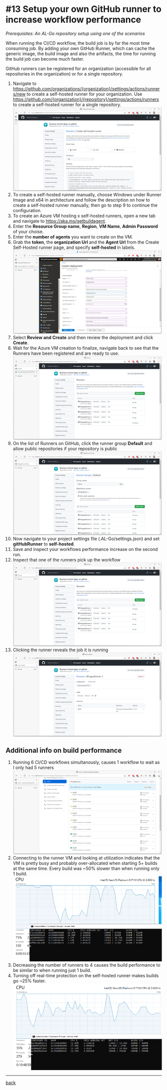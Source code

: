 # #13 Setup your own GitHub runner to increase workflow performance
*Prerequisites: An AL-Go repository setup using one of the scenarios*

When running the CI/CD workflow, the build job is by far the most time consuming job. By adding your own GitHub Runner, which can cache the generic image, the build image and also the artifacts, the time for running the build job can become much faster.

GitHub runners can be registered for an organization (accessible for all repositories in the organization) or for a single repository.

1. Navigate to https://github.com/organizations/{organization}/settings/actions/runners/new to create a self-hosted runner for your organization. Use https://github.com/{organization}/{repository}/settings/actions/runners to create a self-hosted runner for a single repository.
![Organization new runner](/images/13a.png)
1. To create a self-hosted runner manually, choose Windows under Runner Image and x64 in architecture and follow the description on how to create a self-hosted runner manually, then go to step 9 to continue the configuration.
1. To create an Azure VM hosting x self-hosted runners, open a new tab and navigate to https://aka.ms/getbuildagent.
1. Enter the **Resource Group name**, **Region**, **VM Name**, **Admin Password** of your choise.
1. Enter the **number of agents** you want to create on the VM.
1. Grab the **token**, the **organization Url** and the **Agent Url** from the Create Self-Hosted runner page, and specify **self-hosted** in labels.
![getbuildagent](/images/13b.png)
1. Select **Review and Create** and then review the deployment and click **Create**.
1. Wait for the Azure VM creation to finalize, navigate back to see that the Runners have been registered and are ready to use.
![Runners](/images/13c.png)
1. On the list of Runners on GitHub, click the runner group **Default** and allow public repositories if your repository is public
![public](/images/13f.png)
1. Now navigate to your project settings file (.AL-Go/settings.json) and set **gitHubRunner** to **self-hosted**.
1. Save and inspect your workflows performance increase on the second run.
1. Inspect that one of the runners pick up the workflow
![Active](/images/13d.png)
1. Clicking the runner reveals the job it is running
![Job](/images/13e.png)

## Additional info on build performance

1. Running 6 CI/CD workflows simultanously, causes 1 workflow to wait as I only had 5 runners
![Wait](/images/13g.png)
1. Connecting to the runner VM and looking at utilization indicates that the VM is pretty busy and probably over-allocated when starting 5+ builds at the same time. Every build was ~50% slower than when running only 1 build.
![CPU](/images/13h.png)
1. Decreasing the number of runners to 4 causes the build performance to be similar to when running just 1 build.
1. Turning off real-time protection on the self-hosted runner makes builds go ~25% faster.
![Better utilization](/images/13i.png)

---
[back](/README.md)
